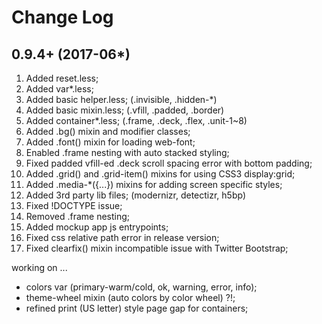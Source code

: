 Change Log
==========

0.9.4+ (2017-06*)
------------------
1. Added reset.less;
2. Added var*.less;
3. Added basic helper.less; (.invisible, .hidden-*)
4. Added basic mixin.less; (.vfill, .padded, .border)
5. Added container*.less; (.frame, .deck, .flex, .unit-1~8)
6. Added .bg() mixin and modifier classes;
7. Added .font() mixin for loading web-font;
8. Enabled .frame nesting with auto stacked styling;
9. Fixed padded vfill-ed .deck scroll spacing error with bottom padding;
10. Added .grid() and .grid-item() mixins for using CSS3 display:grid;
11. Added .media-*({...}) mixins for adding screen specific styles;
12. Added 3rd party lib files; (modernizr, detectizr, h5bp)
13. Fixed !DOCTYPE issue;
14. Removed .frame nesting;
15. Added mockup app js entrypoints;
16. Fixed css relative path error in release version;
17. Fixed clearfix() mixin incompatible issue with Twitter Bootstrap;

working on ...

- colors var (primary-warm/cold, ok, warning, error, info);
- theme-wheel mixin (auto colors by color wheel) ?!;
- refined print (US letter) style page gap for containers;

